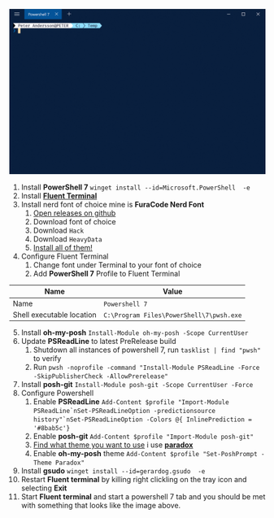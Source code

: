 
![Terminal Example](Example-Compressed.gif "Terminal Example")

1. Install **PowerShell 7** `winget install --id=Microsoft.PowerShell  -e`
2. Install [**Fluent Terminal**](https://www.microsoft.com/en-us/p/fluent-terminal/9p2krlmfxf9t?activetab=pivot:overviewtab)
3. Install nerd font of choice mine is **FuraCode Nerd Font**
   1. [Open releases on github](https://github.com/ryanoasis/nerd-fonts/releases/)
   2. Download font of choice
   3. Download `Hack`
   4. Download `HeavyData`
   5. [Install all of them!](https://github.com/ryanoasis/nerd-fonts#font-installation)
4. Configure Fluent Terminal
   1. Change font under Terminal to your font of choice
   2. Add **PowerShell 7** Profile to Fluent Terminal

| Name                      | Value                                    |
| ------------------------- | ---------------------------------------- |
| Name                      | `Powershell 7`                           |
| Shell executable location | `C:\Program Files\PowerShell\7\pwsh.exe` |

5. Install **oh-my-posh** `Install-Module oh-my-posh -Scope CurrentUser`
2. Update **PSReadLine** to latest PreRelease build
   1. Shutdown all instances of powershell 7, run `tasklist | find "pwsh"` to verify
   2. Run `pwsh -noprofile -command "Install-Module PSReadLine -Force -SkipPublisherCheck -AllowPrerelease"`
3. Install **posh-git** `Install-Module posh-git -Scope CurrentUser -Force`
4. Configure Powershell
   1. Enable **PSReadLine** ``Add-Content $profile "Import-Module PSReadLine`nSet-PSReadLineOption -predictionsource history"`nSet-PSReadLineOption -Colors @{ InlinePrediction = '#8bab5c'}``
   2. Enable **posh-git** `Add-Content $profile "Import-Module posh-git"`
   3. [Find what theme you want to use](https://ohmyposh.dev/docs/themes) i use [**paradox**](https://ohmyposh.dev/docs/themes#paradox)
   4. Enable **oh-my-posh** theme `Add-Content $profile "Set-PoshPrompt -Theme Paradox"`
5.  Install **gsudo** `winget install --id=gerardog.gsudo  -e`
6.  Restart **Fluent terminal** by killing right clickling on the tray icon and selecting **Exit**
7.  Start **Fluent terminal** and start a powershell 7 tab and you should be met with something that looks like the image above.
